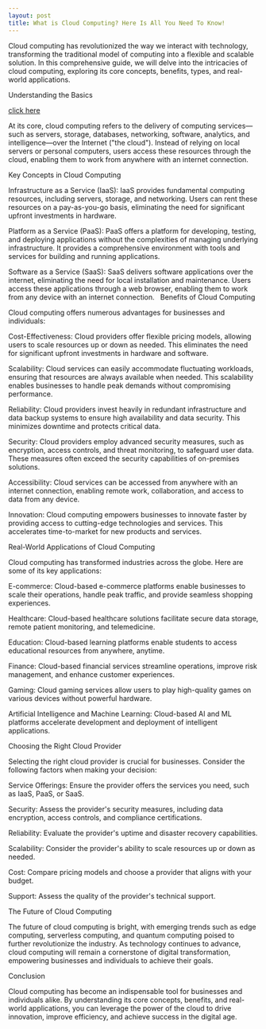 ```yaml
---
layout: post
title: What is Cloud Computing? Here Is All You Need To Know!
---
```

Cloud computing has revolutionized the way we interact with technology, transforming the traditional model of computing into a flexible and scalable solution. In this comprehensive guide, we will delve into the intricacies of cloud computing, exploring its core concepts, benefits, types, and real-world applications.



Understanding the Basics 

[click here](https://www.logicread.com/what-is-cloud-computing/)

At its core, cloud computing refers to the delivery of computing services—such as servers, storage, databases, networking, software, analytics, and intelligence—over the Internet ("the cloud"). Instead of relying on local servers or personal computers, users access these resources through the cloud, enabling them to work from anywhere with an internet connection.   

Key Concepts in Cloud Computing

Infrastructure as a Service (IaaS): IaaS provides fundamental computing resources, including servers, storage, and networking. Users can rent these resources on a pay-as-you-go basis, eliminating the need for significant upfront investments in hardware.

Platform as a Service (PaaS): PaaS offers a platform for developing, testing, and deploying applications without the complexities of managing underlying infrastructure. It provides a comprehensive environment with tools and services for building and running applications.

Software as a Service (SaaS): SaaS delivers software applications over the internet, eliminating the need for local installation and maintenance. Users access these applications through a web browser, enabling them to work from any device with an internet connection.   
Benefits of Cloud Computing

Cloud computing offers numerous advantages for businesses and individuals:

Cost-Effectiveness: Cloud providers offer flexible pricing models, allowing users to scale resources up or down as needed. This eliminates the need for significant upfront investments in hardware and software.

Scalability: Cloud services can easily accommodate fluctuating workloads, ensuring that resources are always available when needed. This scalability enables businesses to handle peak demands without compromising performance.

Reliability: Cloud providers invest heavily in redundant infrastructure and data backup systems to ensure high availability and data security. This minimizes downtime and protects critical data.

Security: Cloud providers employ advanced security measures, such as encryption, access controls, and threat monitoring, to safeguard user data. These measures often exceed the security capabilities of on-premises solutions.

Accessibility: Cloud services can be accessed from anywhere with an internet connection, enabling remote work, collaboration, and access to data from any device.   

Innovation: Cloud computing empowers businesses to innovate faster by providing access to cutting-edge technologies and services. This accelerates time-to-market for new products and services.

Real-World Applications of Cloud Computing

Cloud computing has transformed industries across the globe. Here are some of its key applications:

E-commerce: Cloud-based e-commerce platforms enable businesses to scale their operations, handle peak traffic, and provide seamless shopping experiences.

Healthcare: Cloud-based healthcare solutions facilitate secure data storage, remote patient monitoring, and telemedicine.

Education: Cloud-based learning platforms enable students to access educational resources from anywhere, anytime.

Finance: Cloud-based financial services streamline operations, improve risk management, and enhance customer experiences.

Gaming: Cloud gaming services allow users to play high-quality games on various devices without powerful hardware.

Artificial Intelligence and Machine Learning: Cloud-based AI and ML platforms accelerate development and deployment of intelligent applications.

Choosing the Right Cloud Provider

Selecting the right cloud provider is crucial for businesses. Consider the following factors when making your decision:

Service Offerings: Ensure the provider offers the services you need, such as IaaS, PaaS, or SaaS.

Security: Assess the provider's security measures, including data encryption, access controls, and compliance certifications.

Reliability: Evaluate the provider's uptime and disaster recovery capabilities.

Scalability: Consider the provider's ability to scale resources up or down as needed.

Cost: Compare pricing models and choose a provider that aligns with your budget.

Support: Assess the quality of the provider's technical support.

The Future of Cloud Computing

The future of cloud computing is bright, with emerging trends such as edge computing, serverless computing, and quantum computing poised to further revolutionize the industry. As technology continues to advance, cloud computing will remain a cornerstone of digital transformation, empowering businesses and individuals to achieve their goals.

Conclusion

Cloud computing has become an indispensable tool for businesses and individuals alike. By understanding its core concepts, benefits, and real-world applications, you can leverage the power of the cloud to drive innovation, improve efficiency, and achieve success in the digital age.

